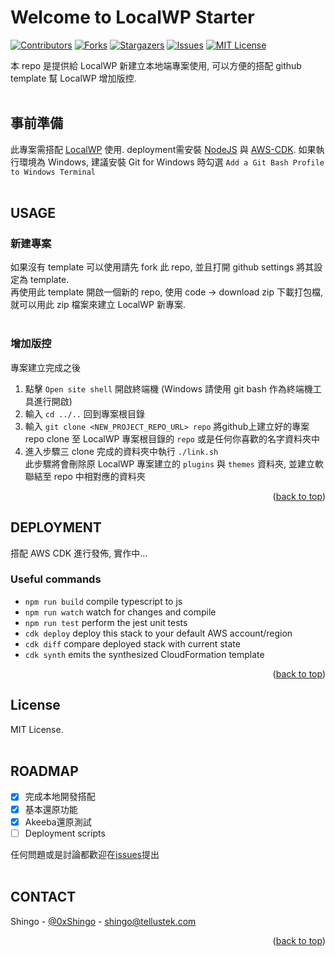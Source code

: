 <a name="readme-top"></a>
# Welcome to LocalWP Starter
[![Contributors][contributors-shield]][contributors-url]
[![Forks][forks-shield]][forks-url]
[![Stargazers][stars-shield]][stars-url]
[![Issues][issues-shield]][issues-url]
[![MIT License][license-shield]][license-url]

本 repo 是提供給 LocalWP 新建立本地端專案使用, 可以方便的搭配 github template 幫 LocalWP 增加版控.
<br><br>

## 事前準備
此專案需搭配 [LocalWP][localwp-url] 使用. deployment需安裝 [NodeJS][nodejs-url] 與 [AWS-CDK][aws-cdk-url]. 如果執行環境為 Windows, 建議安裝 Git for Windows 時勾選 `Add a Git Bash Profile to Windows Terminal`
<br><br>

## USAGE
### 新建專案
如果沒有 template 可以使用請先 fork 此 repo, 並且打開 github settings 將其設定為 template.<br>
再使用此 template 開啟一個新的 repo, 使用 code -> download zip 下載打包檔, 就可以用此 zip 檔案來建立 LocalWP 新專案.
<br><br>

### 增加版控
專案建立完成之後
1. 點擊 `Open site shell` 開啟終端機 (Windows 請使用 git bash 作為終端機工具進行開啟)
2. 輸入 `cd ../..` 回到專案根目錄
3. 輸入 `git clone <NEW_PROJECT_REPO_URL> repo` 將github上建立好的專案 repo clone 至 LocalWP 專案根目錄的 `repo` 或是任何你喜歡的名字資料夾中
4. 進入步驟三 clone 完成的資料夾中執行 `./link.sh`<br>
   此步驟將會刪除原 LocalWP 專案建立的 `plugins` 與 `themes` 資料夾, 並建立軟聯結至 repo 中相對應的資料夾

<p align="right">(<a href="#readme-top">back to top</a>)</p>

## DEPLOYMENT
搭配 AWS CDK 進行發佈, 實作中...

### Useful commands

* `npm run build`   compile typescript to js
* `npm run watch`   watch for changes and compile
* `npm run test`    perform the jest unit tests
* `cdk deploy`      deploy this stack to your default AWS account/region
* `cdk diff`        compare deployed stack with current state
* `cdk synth`       emits the synthesized CloudFormation template

<p align="right">(<a href="#readme-top">back to top</a>)</p>

<!-- LICENSE -->
## License
MIT License.
<br><br>

<!-- ROADMAP -->
## ROADMAP
- [x] 完成本地開發搭配
- [x] 基本還原功能
- [x] Akeeba還原測試
- [ ] Deployment scripts

任何問題或是討論都歡迎在[issues][issues-url]提出
<br><br>

<!-- CONTACT -->
## CONTACT
Shingo - [@0xShingo](https://twitter.com/0xShingo) - shingo@tellustek.com

<p align="right">(<a href="#readme-top">back to top</a>)</p>



<!-- MARKDOWN LINKS & IMAGES -->
<!-- https://www.markdownguide.org/basic-syntax/#reference-style-links -->
[contributors-shield]: https://img.shields.io/github/contributors/tellustek/localwp-starter.svg?style=for-the-badge
[contributors-url]: https://github.com/tellustek/localwp-starter/graphs/contributors
[forks-shield]: https://img.shields.io/github/forks/tellustek/localwp-starter.svg?style=for-the-badge
[forks-url]: https://github.com/tellustek/localwp-starter/network/members

[stars-shield]: https://img.shields.io/github/stars/tellustek/localwp-starter.svg?style=for-the-badge
[stars-url]: https://github.com/tellustek/localwp-starter/stargazers
[issues-shield]: https://img.shields.io/github/issues/tellustek/localwp-starter.svg?style=for-the-badge
[issues-url]: https://github.com/tellustek/localwp-starter/issues
[license-shield]: https://img.shields.io/github/license/tellustek/localwp-starter.svg?style=for-the-badge
[license-url]: https://github.com/tellustek/localwp-starter/blob/master/LICENSE.txt
[localwp-url]: https://localwp.com/
[issues-url]: https://github.com/tellustek/localwp-starter/issues
[nodejs-url]: https://nodejs.org/
[aws-cdk-url]: https://aws.amazon.com/cdk/